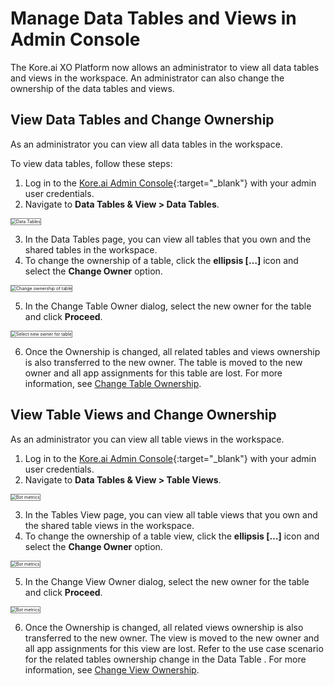 # Manage Data Tables and Views in Admin Console

The Kore.ai XO Platform now allows an administrator to view all data tables and views in the workspace. An administrator can also change the ownership of the data tables and views.


## View Data Tables and Change Ownership

As an administrator you can view all data tables in the workspace.

To view data tables, follow these steps:

1. Log in to the [Kore.ai Admin Console](https://qa1-bots.kore.ai/admin/){:target="_blank"} with your admin user credentials.
2. Navigate to **Data Tables & View > Data Tables**.  
<img src="../images/data-table-admin.png" alt="Data Tables" title="Data Tables" style="border: 1px solid gray;zoom:50%;"/>

3. In the Data Tables page, you can view all tables that you own and the shared tables in the workspace.
4. To change the ownership of a table, click the **ellipsis […]** icon and select the **Change Owner** option.  
<img src="../images/data-table-admin1.png" alt="Change ownership of table" title="Change ownership of table" style="border: 1px solid gray;zoom:50%;"/>

5. In the Change Table Owner dialog, select the new owner for the table and click **Proceed**.  
<img src="../images/data table-admin2.png" alt="Select new owner for table" title="Select new owner for table" style="border: 1px solid gray;zoom:50%;"/>

6. Once the Ownership is changed, all related tables and views ownership is also transferred to the new owner. The table is moved to the new owner and all app assignments for this table are lost. For more information, see [Change Table Ownership](https://developer.kore.ai/docs/bots/advanced-topics/data-table/#Change_Table_Owner).

 
## View Table Views and Change Ownership

As an administrator you can view all table views in the workspace.

1. Log in to the [Kore.ai Admin Console](https://qa1-bots.kore.ai/admin/){:target="_blank"} with your admin user credentials.
2. Navigate to **Data Tables & View > Table Views**.  
<img src="../images/data-view-admin.png" alt="Bot metrics" title="Bot metrics" style="border: 1px solid gray;zoom:50%;"/>

3. In the Tables View page, you can view all table views that you own and the shared table views in the workspace.
4. To change the ownership of a table view, click the **ellipsis […]** icon and select the **Change Owner** option.  
<img src="../images/data-view-admin1.png" alt="Bot metrics" title="Bot metrics" style="border: 1px solid gray;zoom:50%;"/>

5. In the Change View Owner dialog, select the new owner for the table and click **Proceed**.  
<img src="../images/data-view-admin2.png" alt="Bot metrics" title="Bot metrics" style="border: 1px solid gray;zoom:50%;"/>

6. Once the Ownership is changed, all related views ownership is also transferred to the new owner. The view is moved to the new owner and all app assignments for this view are lost. Refer to the use case scenario for the related tables ownership change in the Data Table . For more information, see [Change View Ownership](https://developer.kore.ai/docs/bots/advanced-topics/table-views/#Change_View_Ownership).